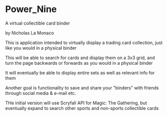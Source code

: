 # Power_Nine
A virtual collectible card binder 

by Nicholas La Monaco

This is application intended to virtually display a trading card collection, just like you would in a physical binder

This will be able to search for cards and display them on a 3x3 grid, and turn the page backwards or forwards as you would in a physical binder

It will eventually be able to display entire sets as well as relevant info for them

Another goal is functionality to save and share your "binders" with friends through social media & e-mail etc. 

THe initial version will use Scryfall API for Magic: The Gathering, but eventually expand to search other sports and non-sports collectible cards 
